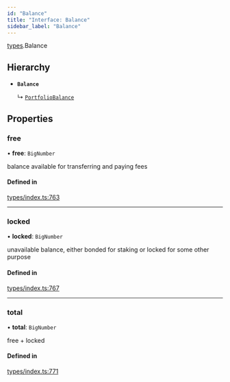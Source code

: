 ```yaml
---
id: "Balance"
title: "Interface: Balance"
sidebar_label: "Balance"
---
```


[types](../../../modules/Types/Types.md).Balance

## Hierarchy

- **`Balance`**

  ↳ [`PortfolioBalance`](../../API/Entities/Portfolio/Types/PortfolioBalance/PortfolioBalance.md)

## Properties

### free

• **free**: `BigNumber`

balance available for transferring and paying fees

#### Defined in

[types/index.ts:763](https://github.com/PolymeshAssociation/polymesh-sdk/blob/daafaa68f/src/types/index.ts#L763)

___

### locked

• **locked**: `BigNumber`

unavailable balance, either bonded for staking or locked for some other purpose

#### Defined in

[types/index.ts:767](https://github.com/PolymeshAssociation/polymesh-sdk/blob/daafaa68f/src/types/index.ts#L767)

___

### total

• **total**: `BigNumber`

free + locked

#### Defined in

[types/index.ts:771](https://github.com/PolymeshAssociation/polymesh-sdk/blob/daafaa68f/src/types/index.ts#L771)
